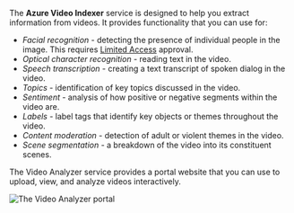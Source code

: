 The **Azure Video Indexer** service is designed to help you extract information from videos. It provides functionality that you can use for:

- *Facial recognition* - detecting the presence of individual people in the image. This requires [Limited Access](https://aka.ms/cog-services-limited-access) approval.
- *Optical character recognition* - reading text in the video.
- *Speech transcription* - creating a text transcript of spoken dialog in the video.
- *Topics* - identification of key topics discussed in the video.
- *Sentiment* - analysis of how positive or negative segments within the video are.
- *Labels* - label tags that identify key objects or themes throughout the video.
- *Content moderation* - detection of adult or violent themes in the video.
- *Scene segmentation* - a breakdown of the video into its constituent scenes.

The Video Analyzer service provides a portal website that you can use to upload, view, and analyze videos interactively.

![The Video Analyzer portal](../media/video-indexer-portal.png)
